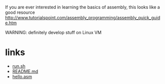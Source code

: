 If you are ever interested in learning the basics of assembly, this looks like a good resource
http://www.tutorialspoint.com/assembly_programming/assembly_quick_guide.htm

WARNING: definitely develop stuff on Linux VM





# links

- [run.sh](run.sh)
- [README.md](README.md)
- [hello.asm](hello.asm)
